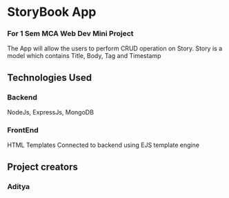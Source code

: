 # StoryBook App
### For 1 Sem MCA Web Dev Mini Project
The App will allow the users to perform CRUD operation on Story.
Story is a model which contains Title, Body, Tag and Timestamp
## Technologies Used
### Backend
NodeJs, ExpressJs, MongoDB

### FrontEnd
HTML Templates 
Connected to backend using EJS template engine

## Project creators
### Aditya
